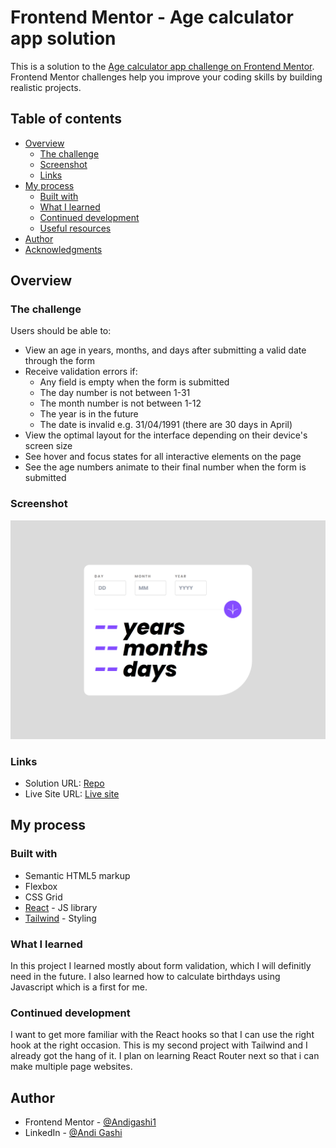 # Frontend Mentor - Age calculator app solution

This is a solution to the [Age calculator app challenge on Frontend Mentor](https://www.frontendmentor.io/challenges/age-calculator-app-dF9DFFpj-Q). Frontend Mentor challenges help you improve your coding skills by building realistic projects. 

## Table of contents

- [Overview](#overview)
  - [The challenge](#the-challenge)
  - [Screenshot](#screenshot)
  - [Links](#links)
- [My process](#my-process)
  - [Built with](#built-with)
  - [What I learned](#what-i-learned)
  - [Continued development](#continued-development)
  - [Useful resources](#useful-resources)
- [Author](#author)
- [Acknowledgments](#acknowledgments)

## Overview

### The challenge

Users should be able to:

- View an age in years, months, and days after submitting a valid date through the form
- Receive validation errors if:
  - Any field is empty when the form is submitted
  - The day number is not between 1-31
  - The month number is not between 1-12
  - The year is in the future
  - The date is invalid e.g. 31/04/1991 (there are 30 days in April)
- View the optimal layout for the interface depending on their device's screen size
- See hover and focus states for all interactive elements on the page
- See the age numbers animate to their final number when the form is submitted

### Screenshot

![](./src/assets/images/localhost_5173_.png)

### Links

- Solution URL: [Repo](https://github.com/Andigashi1/age-calculator)
- Live Site URL: [Live site](https://age-calculator-black-six.vercel.app)

## My process

### Built with

- Semantic HTML5 markup
- Flexbox
- CSS Grid
- [React](https://reactjs.org/) - JS library
- [Tailwind](https://tailwindcss.com/) - Styling

### What I learned

In this project I learned mostly about form validation, which I will definitly need in the future.
I also learned how to calculate birthdays using Javascript which is a first for me.

### Continued development

I want to get more familiar with the React hooks so that I can use the right hook at the right occasion.
This is my second project with Tailwind and I already got the hang of it. I plan on learning React Router next 
so that i can make multiple page websites.


## Author

- Frontend Mentor - [@Andigashi1](https://www.frontendmentor.io/profile/Andigashi1)
- LinkedIn - [@Andi Gashi](www.linkedin.com/in/andi-gashi2004)
